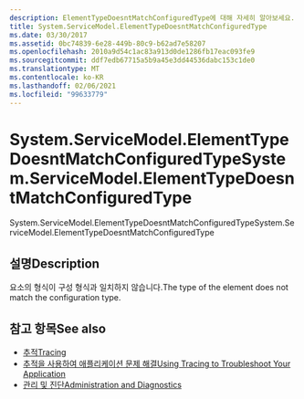 ```yaml
---
description: ElementTypeDoesntMatchConfiguredType에 대해 자세히 알아보세요.
title: System.ServiceModel.ElementTypeDoesntMatchConfiguredType
ms.date: 03/30/2017
ms.assetid: 0bc74839-6e28-449b-80c9-b62ad7e58207
ms.openlocfilehash: 2010a9d54c1ac83a913d0de1286fb17eac093fe9
ms.sourcegitcommit: ddf7edb67715a5b9a45e3dd44536dabc153c1de0
ms.translationtype: MT
ms.contentlocale: ko-KR
ms.lasthandoff: 02/06/2021
ms.locfileid: "99633779"
---
```

# <a name="systemservicemodelelementtypedoesntmatchconfiguredtype"></a><span data-ttu-id="f7384-103">System.ServiceModel.ElementTypeDoesntMatchConfiguredType</span><span class="sxs-lookup"><span data-stu-id="f7384-103">System.ServiceModel.ElementTypeDoesntMatchConfiguredType</span></span>

<span data-ttu-id="f7384-104">System.ServiceModel.ElementTypeDoesntMatchConfiguredType</span><span class="sxs-lookup"><span data-stu-id="f7384-104">System.ServiceModel.ElementTypeDoesntMatchConfiguredType</span></span>  
  
## <a name="description"></a><span data-ttu-id="f7384-105">설명</span><span class="sxs-lookup"><span data-stu-id="f7384-105">Description</span></span>  

 <span data-ttu-id="f7384-106">요소의 형식이 구성 형식과 일치하지 않습니다.</span><span class="sxs-lookup"><span data-stu-id="f7384-106">The type of the element does not match the configuration type.</span></span>  
  
## <a name="see-also"></a><span data-ttu-id="f7384-107">참고 항목</span><span class="sxs-lookup"><span data-stu-id="f7384-107">See also</span></span>

- [<span data-ttu-id="f7384-108">추적</span><span class="sxs-lookup"><span data-stu-id="f7384-108">Tracing</span></span>](index.md)
- [<span data-ttu-id="f7384-109">추적을 사용하여 애플리케이션 문제 해결</span><span class="sxs-lookup"><span data-stu-id="f7384-109">Using Tracing to Troubleshoot Your Application</span></span>](using-tracing-to-troubleshoot-your-application.md)
- [<span data-ttu-id="f7384-110">관리 및 진단</span><span class="sxs-lookup"><span data-stu-id="f7384-110">Administration and Diagnostics</span></span>](../index.md)
